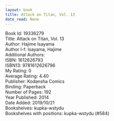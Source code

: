 ```yaml
---
layout: book
title: Attack on Titan, Vol. 13
date_read: None
---
```


Book Id: 19336279<br />
Title: Attack on Titan, Vol. 13<br />
Author: Hajime Isayama<br />
Author l-f: Isayama, Hajime<br />
Additional Authors: <br />
ISBN: 1612626793<br />
ISBN13: 9781612626796<br />
My Rating: 0<br />
Average Rating: 4.40<br />
Publisher: Kodansha Comics<br />
Binding: Paperback<br />
Number of Pages: 192<br />
Year Published: 2014<br />
Date Added: 2019/10/21<br />
Bookshelves: kupka-wstydu<br />
Bookshelves with positions: kupka-wstydu (#584)<br />

